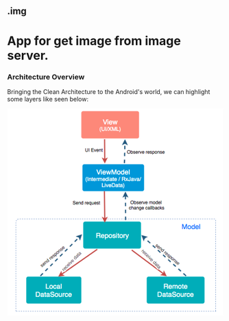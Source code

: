 ## .img

# App for get image from image server.


### Architecture Overview

Bringing the Clean Architecture to the Android's world, we can highlight some layers like seen below:

![Android Clean Architecture](image/mvvm.png)
